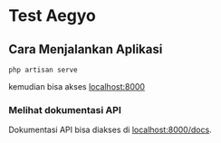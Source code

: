 # Test Aegyo

## Cara Menjalankan Aplikasi

`php artisan serve`

kemudian bisa akses [localhost:8000](http://localhost:8000)

### Melihat dokumentasi API

Dokumentasi API bisa diakses di  [localhost:8000/docs](http://localhost:8000/docs).
